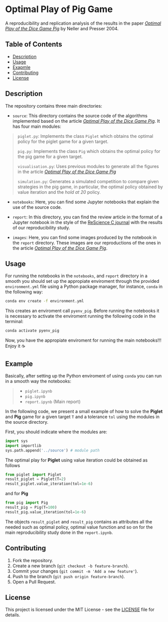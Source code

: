 # Optimal Play of Pig Game

A reproducibility and replication analysis of the results in the paper [*Optimal Play of the Dice Game Pig*](https://cupola.gettysburg.edu/csfac/4/) by Neller and Presser 2004.

## Table of Contents

-   [Description](#description)
-   [Usage](#usage)
-   [Exapmle](#example)
-   [Contributing](#contributing)
-   [License](#license)

## Description 

The repository contains three main directories:

-   `source`: This directory contains the source code of the algorithms implemented based on the article [*Optimal Play of the Dice Game Pig*](https://cupola.gettysburg.edu/csfac/4/). It has four main modules:

> `piglet.py`: Implements the class `Piglet` which obtains the optimal policy for the piglet game for a given target.
>
> `pig.py`: Implements the class `Pig` which obtains the optimal policy for the pig game for a given target.
>
> `visualisation.py`: Uses previous modules to generate all the figures in the article [*Optimal Play of the Dice Game Pig*](https://cupola.gettysburg.edu/csfac/4/)
>
> `simulation.py`: Generates a simulated competition to compare given strategies in the pig game, in particular, the optimal policy obtained by value iteration and the *hold at 20* policy.

-   `notebooks`: Here, you can find some Jupyter notebooks that explain the use of the source code.

-   `report`: In this directory, you can find the review article in the format of a Jupyter notebook in the style of the [ReScience C journal](https://rescience.github.io/) with the results of our reproducibility study.

-   `images`: Here, you can find some images produced by the notebook in the `report` directory. These images are our reproductions of the ones in the article [*Optimal Play of the Dice Game Pig*](https://cupola.gettysburg.edu/csfac/4/).

## Usage

For running the notebooks in the `notebooks`, and `report` directory in a smooth you should set up the appropiate enviroment through the provided `environment.yml` file using a Python package manager, for instance, `conda` in the following way:

```bash
conda env create -f environment.yml
```

This creates an enviroment call `pyenv_pig`. Before running the notebooks it is necessary to activate the enviroment running the following code in the terminal:

```bash
conda activate pyenv_pig
```

Now, you have the appropiate enviroment for running the main notebooks!!! Enjoy it ☕

## Example 
Basically, after setting up the Python enviroment of using `conda` you can run in a smooth way the notebooks:
> - `piglet.ipynb`
> - `pig.ipynb`
> - `report.ipynb` (Main report)

In the following code, we present a small example of how to solve the **Piglet** and **Pig** game for a given target `T` and a tolerance `tol` using the modules in the source directory.


First, you should indicate where the modules are:
```python 
import sys
import importlib
sys.path.append('../source') # module path
```

The optimal play for **Piglet** using value iteration could be obtained as follows
```python
from piglet import Piglet
result_piglet = Piglet(T=2)
result_piglet.value_iteration(tol=1e-6)
```
and for **Pig**
```python
from pig import Pig
result_pig = Pig(T=100)
result_pig.value_iteration(tol=1e-6)
```

The objects `result_piglet` and `result_pig` contains as attributes all the needed such as optimal policy, optimal value function and so on for the main reproducibility study done in the `report.ipynb`.

## Contributing 

1.  Fork the repository.
2.  Create a new branch (`git checkout -b feature-branch`).
3.  Commit your changes (`git commit -m 'Add a new feature'`).
4.  Push to the branch (`git push origin feature-branch`).
5.  Open a Pull Request.

## License

This project is licensed under the MIT License - see the [LICENSE](LICENSE) file for details.
